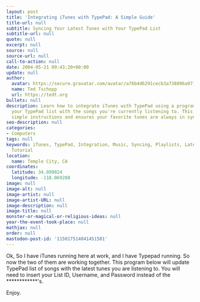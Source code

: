 ```yaml
---
layout: post
title: 'Integrating iTunes with TypePad: A Simple Guide'
title-url: null
subtitle: Syncing Your Latest Tunes with Your TypePad List
subtitle-url: null
quote: null
excerpt: null
source: null
source-url: null
call-to-action: null
date: 2004-05-21 09:43:20+00:00
update: null
author:
  avatar: https://secure.gravatar.com/avatar/a76b4d6291cecb3a738896a971bfb903?s=512&d=mp&r=g
  name: Ted Tschopp
  url: https://tedt.org
bullets: null
description: Learn how to integrate iTunes with TypePad using a program that updates
  your TypePad list with the songs you're currently listening to. This guide offers
  simple instructions and ensures your favorite tunes are always in sync
seo-description: null
categories:
- Computers
tags: null
keywords: iTunes, TypePad, Integration, Music, Syncing, Playlists, Latest Tunes, Guide,
  Tutorial
location:
  name: Temple City, CA
coordinates:
  latitude: 34.099024
  longitude: -118.069288
image: null
image-alt: null
image-artist: null
image-artist-URL: null
image-description: null
image-title: null
monster-or-magical-or-religious-ideas: null
year-the-event-took-place: null
mathjax: null
order: null
mastodon-post-id: '115017514041451501'
---
```

Ok, So I have iTunes running here at work, and I have Typepad running. So now the two of them are working together. This program below will update TypePad list of songs with the latest tunes you are listening to. You will need to insert your List ID, Username, and Password instead of the ************'s.

Enjoy.


<script src="https://gist.github.com/TedTschopp/43e73fa49d77484d457d4d352a84289a.js"></script>
